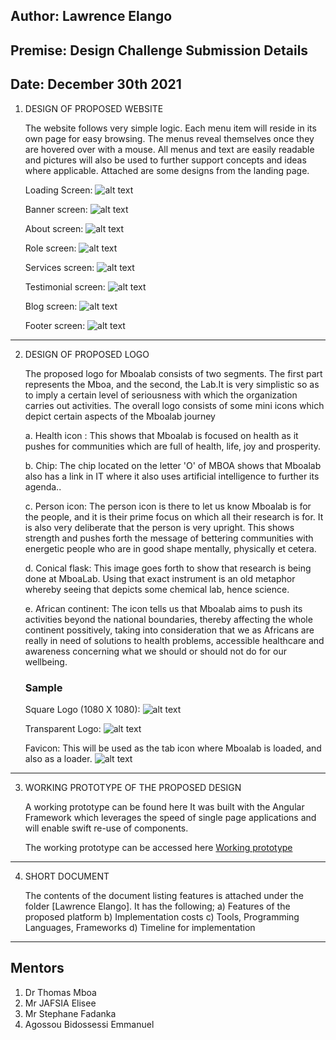## Author: Lawrence Elango
## Premise: Design Challenge Submission Details
## Date: December 30th 2021



1. DESIGN OF PROPOSED WEBSITE

     The website follows very simple logic. Each menu item will reside in its own page for easy browsing. The menus reveal themselves once they are hovered over with a mouse. All menus and text are easily readable and pictures will also be used to further support concepts and ideas where applicable. Attached are some designs from the landing page.


   Loading Screen:
    ![alt text](./Designs/loading.png "MboaLab Loading screen")
   
   Banner screen:
    ![alt text](./Designs/banner.png "MboaLab Banner screen")

   About screen:
    ![alt text](./Designs/about.png "MboaLab About screen") 

   Role screen:
    ![alt text](./Designs/role.png "MboaLab Role screen")  

   Services screen:
    ![alt text](./Designs/services.png "MboaLab Services screen") 

   Testimonial screen:
    ![alt text](./Designs/testimonial.png "MboaLab Testimonial screen") 

   Blog screen:
    ![alt text](./Designs/blog.png "MboaLab Blog screen") 

   Footer screen:
    ![alt text](./Designs/footer.png "MboaLab Footer screen")  


---------------

2. DESIGN OF PROPOSED LOGO

   The proposed logo for Mboalab consists of two segments. The first part represents the Mboa, and the second, the Lab.It is
   very simplistic so as to imply a certain level of seriousness with which the organization carries out activities. The overall logo consists of some mini icons which depict certain aspects of the Mboalab journey


   a. Health icon : This shows that Mboalab is focused on health as it pushes for communities which are full of health, life, joy and prosperity.

   b. Chip: The chip located on the letter  'O' of MBOA shows that Mboalab also has a link in IT where it also uses artificial intelligence to further its agenda..

   c. Person icon: The person icon is there to let us know Mboalab is for the people, and it is their prime focus on which all their research is for. It is also very deliberate that the person is very upright. This shows strength and pushes forth the message of bettering communities with energetic people who are in good shape mentally, physically et cetera.

   d. Conical flask: This image goes forth to show that research is being done at MboaLab. Using that exact instrument is an old metaphor whereby seeing that depicts some chemical lab, hence science.

   e. African continent: The icon tells us that Mboalab aims to push its activities beyond the national boundaries, thereby affecting the whole continent possitively, taking into consideration that we as Africans are really in need of solutions to health problems, accessible healthcare and awareness concerning what we should or should not do for our wellbeing.

   ### Sample

    Square Logo (1080 X 1080):
    ![alt text](./Logo/mboalab-1080-1080.png "MboaLab Square Logo")

    Transparent Logo:
    ![alt text](./Logo/logo-transparent.png "MboaLab Transparent Logo")

    Favicon:
    This will be used as the tab icon where Mboalab is loaded, and also as a loader.
    ![alt text](./Logo/logo-favicon.png "MboaLab Favicon")

---------------


3. WORKING PROTOTYPE OF THE PROPOSED DESIGN

   A working prototype can be found here 
   It was built with the Angular Framework which leverages the speed of single page applications and will enable swift re-use of components. 

   The working prototype can be accessed here [Working prototype](https://choclawrence.github.io/mboalab-africa/)
   

---------------


4. SHORT DOCUMENT 
   
    The contents of the document listing features is attached under the folder [Lawrence Elango]. It has the following;
    a) Features of the proposed platform
    b) Implementation costs
    c) Tools, Programming Languages, Frameworks
    d) Timeline for implementation


---------------


## Mentors
  1) Dr Thomas Mboa
  2) Mr JAFSIA Elisee
  3) Mr Stephane Fadanka
  4) Agossou Bidossessi Emmanuel